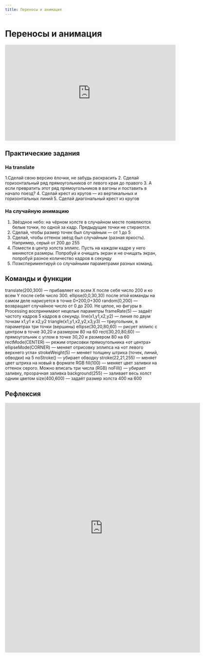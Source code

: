 ```yaml
---
title: Переносы и анимация
---
```

# Переносы и анимация
<iframe width="560" height="315" src="https://www.youtube.com/embed/1YGczkbSojI" frameborder="0" allow="accelerometer; autoplay; clipboard-write; encrypted-media; gyroscope; picture-in-picture" allowfullscreen></iframe>

## Практические задания

### На translate
1.Сделай свою версию ёлочки, не забудь раскрасить
2. Сделай горизонтальный ряд прямоугольников от левого края до правого
3. А если превратить этот ряд прямоугольников в вагоны и поставить в начало поезд?
4. Сделай крест из кругов — из вертикальных и горизонтальных линий
5. Сделай диагональный крест из кругов

### На случайную анимацию
1. Звёздное небо: на чёрном холсте в случайном месте появляются белые точки, по одной за кадр. Предыдущие точки не стираются.
2. Сделай, чтобы размер точек был случайным — от 1 до 5
3. Сделай, чтобы оттенок звёзд был случайным (разная яркость). Например, серый от 200 до 255
4. Помести в центр холста эллипс. Пусть на каждом кадре у него меняются размеры. Попробуй и очищать экран и не очищать экран, попробуй разное количество кадров в секунду
5. Поэкспериментируй со случайными параметрами разных команд.

## Команды и функции
translate(200,300) — прибавляет ко всем X после себя число 200 и ко всем Y после себя число 300. ellipse(0,0,30,30) после этой команды на самом деле нарисуется в точке 0+200,0+300
random(0,200) — возвращает случайное число от 0 до 200. Не целое, но фигуры в Processing воспринимают нецелые параметры
frameRate(5) — задаёт частоту кадров 5 кадров в секунду.
line(x1,y1,x2,y2) — линия по двум точкам x1,y1 и x2,y2
triangle(x1,y1,x2,y2,x3,y3) — треугольник, в параметрах три точки (вершины)
ellipse(30,20,80,60) — рисует эллипс с центром в точке 30,20 и размером 80 на 60
rect(30,20,80,60) — прямоугольник с углом в точке 30,20 и размером 80 на 60
rectMode(CENTER) — режим отрисовки прямоугольника «от центра»
ellipseMode(CORNER) — меняет отрисовку эллипса на «от левого верхнего угла»
strokeWeight(5) — меняет толщину штриха (точек, линий, обводки) на 5
noStroke() — убирает обводку
stroke(22,21,255) — меняет цвет штриха на новый в формате RGB
fill(100) — меняет цвет заливки на оттенок серого. Можно вписать три числа (RGB)
noFill() — убирает заливку, прозрачная заливка
background(255) — заливает весь холст одним цветом
size(400,600) — задаёт размер холста 400 на 600

## Рефлексия

<iframe src="https://docs.google.com/forms/d/e/1FAIpQLSfQxylRTaBgS8mpcmmeVuEOWHF3YyHDYcmm-AbR0GJCtbdLMA/viewform?embedded=true" width="640" height="819" frameborder="0" marginheight="0" marginwidth="0">Загрузка…</iframe>